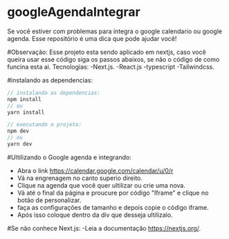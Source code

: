 # googleAgendaIntegrar
Se você estiver com problemas para integra o google calendario ou google agenda. Esse repositório é uma dica que pode ajudar você!

#Observação: Esse projeto esta sendo aplicado em nextjs, caso você queira usar esse código siga os passos abaixos, se não o código de como funcina esta ai.
Tecnologias:
-Next.js.
-React.js
-typescript
-Tailwindcss.

#instalando as dependencias:
```jsx
// instalando as dependencias:
npm install
// ou 
yarn install

// executando o projeto:
npm dev
// ou
yarn dev 
```

#Ultilizando o Google agenda e integrando:
- Abra o link https://calendar.google.com/calendar/u/0/r
- Vá na engrenagem no canto superio direito.
- Clique na agenda que você quer ultilizar ou crie uma nova.
- Vá até o final da página e proucure por código "Iframe" e clique no botão de personalizar.
- faça as configurações de tamanho e depois copie o código iframe.
- Após isso coloque dentro da div que desseja ultilizalo.

#Se não conhece Next.js:
-Leia a documentação https://nextjs.org/.
